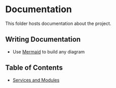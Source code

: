 # Documentation

This folder hosts documentation about the project.

## Writing Documentation

- Use [Mermaid](https://mermaid.js.org/) to build any diagram

## Table of Contents

- [Services and Modules](./services-modules.md)
